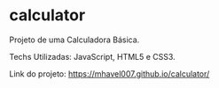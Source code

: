 # calculator

Projeto de uma Calculadora Básica. 

Techs Utilizadas: JavaScript, HTML5 e CSS3.

Link do projeto: https://mhavel007.github.io/calculator/
